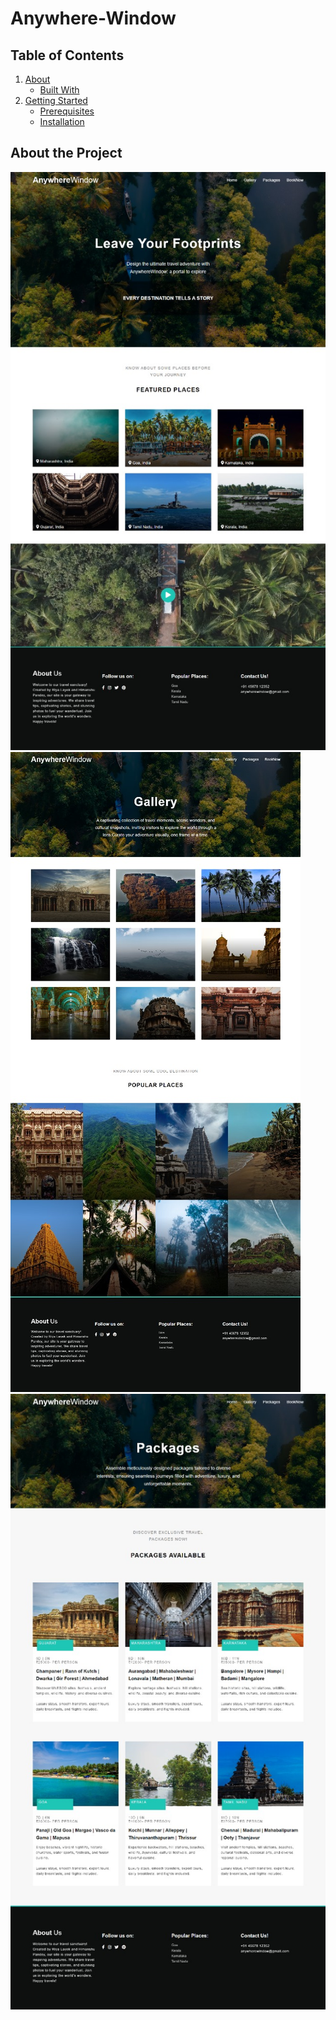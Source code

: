 # Anywhere-Window

## Table of Contents

1. [About](#about)
      - [Built With](#built_with)
2.  [Getting Started](#getting-started)
    - [Prerequisites](#prerequisites)
    - [Installation](#installation)

## About the Project
<img src="https://github.com/Himanshugithup/Anywhere-Window/blob/main/travel%20itinerary%20plan/images/Leave%20you%20footprints.jpeg">
<img src="https://github.com/Himanshugithup/Anywhere-Window/blob/main/travel%20itinerary%20plan/images/gallry%20page.jpeg?raw=true">
<img src="https://github.com/Himanshugithup/Anywhere-Window/blob/main/travel%20itinerary%20plan/images/package%20page.jpeg?raw=true">

